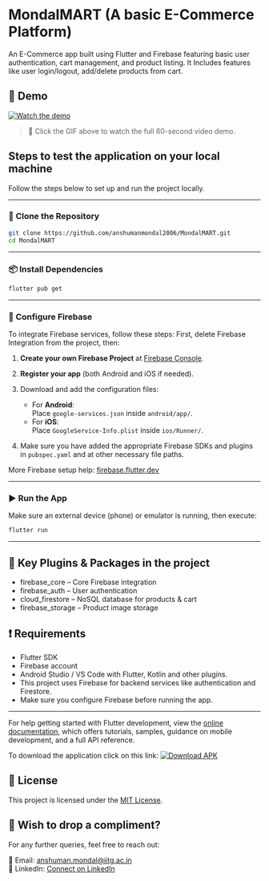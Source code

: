 # MondalMART (A basic E-Commerce Platform)

An E-Commerce app built using Flutter and Firebase featuring basic user authentication, cart management, and product listing. It Includes features like user login/logout, add/delete products from cart.

## 🎥 Demo

[![Watch the demo](demo/demogif.gif)](demo/demo.mp4)

> 🔗 Click the GIF above to watch the full 60-second video demo.


## Steps to test the application on your local machine

Follow the steps below to set up and run the project locally.

---

### 🚀 Clone the Repository

```bash
git clone https://github.com/anshumanmondal2006/MondalMART.git
cd MondalMART
```

---

### 📦 Install Dependencies

```bash
flutter pub get
```

---

### 🔧 Configure Firebase

To integrate Firebase services, follow these steps:
First, delete Firebase Integration from the project, then:
1. **Create your own Firebase Project** at [Firebase Console](https://console.firebase.google.com/).
2. **Register your app** (both Android and iOS if needed).
3. Download and add the configuration files:
   - For **Android**:  
     Place `google-services.json` inside `android/app/`.
   - For **iOS**:  
     Place `GoogleService-Info.plist` inside `ios/Runner/`.

4. Make sure you have added the appropriate Firebase SDKs and plugins in `pubspec.yaml` and at other necessary file paths.

More Firebase setup help: [firebase.flutter.dev](https://firebase.flutter.dev/docs/overview)

---

### ▶️ Run the App

Make sure an external device (phone) or emulator is running, then execute:

```bash
flutter run
```

---
## 🔌 Key Plugins & Packages in the project
- firebase_core – Core Firebase integration
- firebase_auth – User authentication
- cloud_firestore – NoSQL database for products & cart
- firebase_storage – Product image storage

## ❗ Requirements

- Flutter SDK 
- Firebase account
- Android Studio / VS Code with Flutter, Kotlin and other plugins.
- This project uses Firebase for backend services like authentication and Firestore.
- Make sure you configure Firebase before running the app.

---

For help getting started with Flutter development, view the
[online documentation](https://docs.flutter.dev/), which offers tutorials,
samples, guidance on mobile development, and a full API reference.

To download the application click on this link:
[![Download APK](https://img.shields.io/badge/Download-APK-green?logo=android)](https://drive.google.com/uc?export=download&id=1X8zXJU6YBouq2P4aEfjO6Fbrw3kKLZKR)

## 📃 License

This project is licensed under the [MIT License](LICENSE).

## 💖 Wish to drop a compliment?

For any further queries, feel free to reach out:

📧 Email: [anshuman.mondal@iitg.ac.in](mailto:anshuman.mondal@iitg.ac.in)  
🔗 LinkedIn: [Connect on LinkedIn](https://www.linkedin.com/in/anshuman-mondal-145314280)
